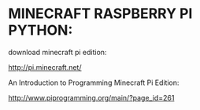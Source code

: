 MINECRAFT RASPBERRY PI PYTHON:
==============================

download minecraft pi edition:

http://pi.minecraft.net/

An Introduction to Programming Minecraft Pi Edition:

http://www.piprogramming.org/main/?page_id=261
